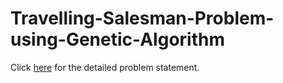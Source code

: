 # Travelling-Salesman-Problem-using-Genetic-Algorithm
Click [here](https://github.com/purvaingle/Travelling-Salesman-Problem-using-Genetic-Algorithm/blob/main/TSP.pdf) for the detailed problem statement.
